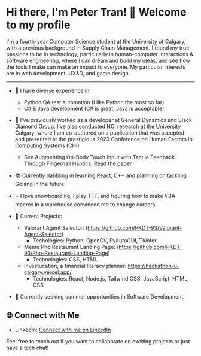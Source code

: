 # Hi there, I'm Peter Tran! 👋 Welcome to my profile

I'm a fourth-year Computer Science student at the University of Calgary, with a previous background in Supply Chain Management. I found my true passions to be in technology, particularly in human-computer interactions & software engineering, where I can dream and build my ideas, and see how the tools I make can make an impact to everyone. My particular interests are in web development, UX&D, and game design. 

<hr/>

- 🔭 I have diverse experience in:
  - Python QA test automation (I like Python the most so far)
  - C# & Java development (C# is great, Java is acceptable)

- 👔 I've previously worked as a developer at General Dynamics and Black Diamond Group. I've also conducted HCI research at the University Calgary, where I am co-authored on a publication that was accepted and presented at the prestigious 2023 Conference on Human Factors in Computing Systems (CHI)
   - See Augmenting On-Body Touch Input with Tactile Feedback Through Fingernail Haptics, [Read the paper](https://dl.acm.org/doi/10.1145/3544548.3581473)

- 📚 Currently dabbling in learning React, C++ and planning on tackling Golang in the future.

- ⭐ I love snowboarding, I play TFT, and figuring how to make VBA macros in a warehouse convinced me to change careers.

- 🚧 Current Projects:
  - Valorant Agent Selector: (https://github.com/PKDT-93/Valorant-Agent-Selector)
      - Techologies: Python, OpenCV, PyAutoGUI, Tkinter
  - Meme Pho Restaurant Landing Page: (https://github.com/PKDT-93/Pho-Restaurant-Landing-Page)
      - Technologies: CSS, HTML
  - Investucation, a financial literacy planner: https://hackathon-u-calgary.vercel.app/ 
      - Technologies: React, Node.js, Tailwind CSS, JavaScript, HTML, CSS

- 🚀 Currently seeking summer opportunities in Software Development.

  
## 🌐 Connect with Me

- LinkedIn: [Connect with me on LinkedIn](https://www.linkedin.com/in/pktran/)

Feel free to reach out if you want to collaborate on exciting projects or just have a tech chat!
